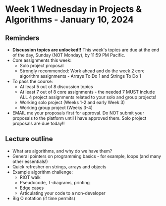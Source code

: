 # Week 1 Wednesday in Projects & Algorithms - January 10, 2024

## Reminders
- **Discussion topics are unlocked!!**  This week's topics are due at the end of the day, Sunday (NOT Monday), by 11:59 PM Pacific.
- Core assignments this week:
    - Solo project proposal
    - Strongly recommended: Work ahead and do the week 2 core algorithm assignments - Arrays To Do 1 and Strings To Do 1
- To pass the course:
    - At least 5 out of 8 discussion topics
    - At least 7 out of 8 core assignments - the needed 7 MUST include ALL 4 project assignments related to your solo and group projects!
    - Working solo project (Weeks 1-2 and early Week 3)
    - Working group project (Weeks 3-4)
- EMAIL me your proposals first for approval.  Do NOT submit your proposals to the platform until I have approved them.  Solo project proposals are due today!!

## Lecture outline
- What are algorithms, and why do we have them?
- General pointers on programming basics - for example, loops (and many other essentials!)
- Quick refresher on strings, arrays and objects
- Example algorithm challenge:
    - RIOT walk
    - Pseudocode, T-diagrams, printing
    - Edge cases
    - Articulating your code to a non-developer
- Big O notation (if time permits)